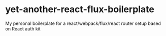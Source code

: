 # yet-another-react-flux-boilerplate
My personal boilerplate for a react/webpack/flux/react router setup based on React auth kit
